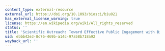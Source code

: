 ```yaml
---
content_type: external-resource
external_url: https://doi.org/10.1093/biosci/biu021
has_external_license_warning: true
license: https://en.wikipedia.org/wiki/All_rights_reserved
status: ''
title: 'Scientific Outreach: Toward Effective Public Engagement with Biological Science'
uid: ebbb42e3-8c76-469b-a14c-97a58b718a92
wayback_url: ''
---
```

